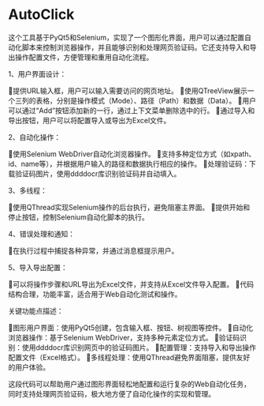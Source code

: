 # AutoClick
这个工具基于PyQt5和Selenium，实现了一个图形化界面，用户可以通过配置自动化脚本来控制浏览器操作，并且能够识别和处理网页验证码。它还支持导入和导出操作配置文件，方便管理和重用自动化流程。

1、用户界面设计：

提供URL输入框，用户可以输入需要访问的网页地址。
使用QTreeView展示一个三列的表格，分别是操作模式（Mode）、路径（Path）和数据（Data）。
用户可以通过“Add”按钮添加新的一行，通过上下文菜单删除选中的行。
通过导入和导出按钮，用户可以将配置导入或导出为Excel文件。

2、自动化操作：

使用Selenium WebDriver自动化浏览器操作。
支持多种定位方式（如xpath、id、name等），并根据用户输入的路径和数据执行相应的操作。
处理验证码：下载验证码图片，使用ddddocr库识别验证码并自动填入。

3、多线程：

使用QThread实现Selenium操作的后台执行，避免阻塞主界面。
提供开始和停止按钮，控制Selenium自动化脚本的执行。

4、错误处理和通知：

在执行过程中捕捉各种异常，并通过消息框提示用户。

5、导入导出配置：

可以将操作步骤和URL导出为Excel文件，并支持从Excel文件导入配置。
代码结构合理，功能丰富，适合用于Web自动化测试和操作。

关键功能点描述：

图形用户界面：使用PyQt5创建，包含输入框、按钮、树视图等控件。
自动化浏览器操作：基于Selenium WebDriver，支持多种元素定位方式。
验证码识别：使用ddddocr库识别网页中的验证码图片。
配置管理：支持导入和导出操作配置文件（Excel格式）。
多线程处理：使用QThread避免界面阻塞，提供友好的用户体验。

这段代码可以帮助用户通过图形界面轻松地配置和运行复杂的Web自动化任务，同时支持处理网页验证码，极大地方便了自动化操作的实现和管理。
